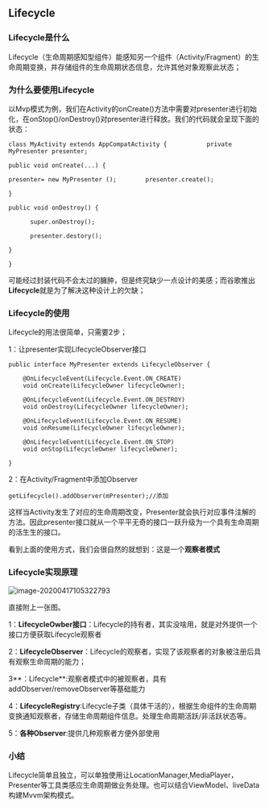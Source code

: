 ## Lifecycle

### Lifecycle是什么

Lifecycle（生命周期感知型组件）能感知另一个组件（Activity/Fragment）的生命周期变换，并存储组件的生命周期状态信息，允许其他对象观察此状态；

### 为什么要使用Lifecycle

以Mvp模式为例，我们在Activity的onCreate()方法中需要对presenter进行初始化，在onStop()/onDestroy()对presenter进行释放。我们的代码就会呈现下面的状态：

`class MyActivity extends AppCompatActivity {        	private MyPresenter presenter;    `

` public void onCreate(...) {       ` 

` presenter= new MyPresenter ();        presenter.create();    ` 

`}     `

`public void onDestroy() {       `

` 		super.onDestroy();      ` 

`   	presenter.destory();   `   

 ` } `  

`}`

可能经过封装代码不会太过的臃肿，但是终究缺少一点设计的美感；而谷歌推出**Lifecycle**就是为了解决这种设计上的欠缺；

### Lifecycle的使用

Lifecycle的用法很简单，只需要2步；

1：让presenter实现LifecycleObserver接口

```
public interface MyPresenter extends LifecycleObserver {

    @OnLifecycleEvent(Lifecycle.Event.ON_CREATE)
    void onCreate(LifecycleOwner lifecycleOwner);

    @OnLifecycleEvent(Lifecycle.Event.ON_DESTROY)
    void onDestroy(LifecycleOwner lifecycleOwner);

    @OnLifecycleEvent(Lifecycle.Event.ON_RESUME)
    void onResume(LifecycleOwner lifecycleOwner);

    @OnLifecycleEvent(Lifecycle.Event.ON_STOP)
    void onStop(LifecycleOwner lifecycleOwner);

}
```

2：在Activity/Fragment中添加Observer

 `getLifecycle().addObserver(mPresenter);//添加`

这样当Activity发生了对应的生命周期改变，Presenter就会执行对应事件注解的方法。因此presenter接口就从一个平平无奇的接口一跃升级为一个具有生命周期的活生生的接口。

看到上面的使用方式，我们会很自然的就想到：这是一个**观察者模式**

### Lifecycle实现原理

![image-20200417105322793](C:\Users\ubt\AppData\Roaming\Typora\typora-user-images\image-20200417105322793.png)

直接附上一张图。

1：**LifecycleOwber接口**：Lifecycle的持有者，其实没啥用，就是对外提供一个接口方便获取Lifecycle观察者

2：**LifecycleObserver**：Lifecycle的观察者，实现了该观察者的对象被注册后具有观察生命周期的能力；

3**：Lifecycle**:观察者模式中的被观察者，具有addObserver/removeObserver等基础能力

4：**LifecycleRegistry**:Lifecycle子类（具体干活的），根据生命组件的生命周期变换通知观察者，存储生命周期组件信息。处理生命周期活跃/非活跃状态等。

5：**各种Observer**:提供几种观察者方便外部使用



### 小结

Lifecycle简单且独立，可以单独使用让LocationManager,MediaPlayer，Presenter等工具类感应生命周期做业务处理。也可以结合ViewModel、liveData构建Mvvm架构模式。